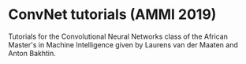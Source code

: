 # ConvNet tutorials (AMMI 2019)
Tutorials for the Convolutional Neural Networks class of the African Master's in Machine Intelligence given by Laurens van der Maaten and Anton Bakhtin.
